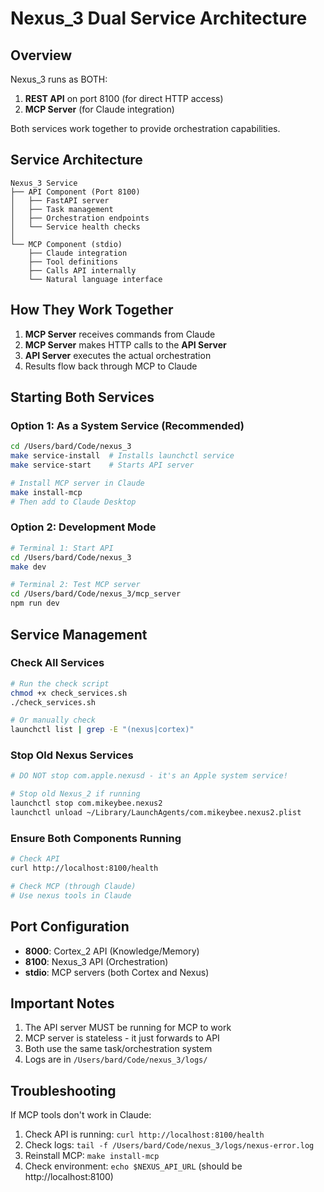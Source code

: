 # Nexus_3 Dual Service Architecture

## Overview

Nexus_3 runs as BOTH:
1. **REST API** on port 8100 (for direct HTTP access)
2. **MCP Server** (for Claude integration)

Both services work together to provide orchestration capabilities.

## Service Architecture

```
Nexus_3 Service
├── API Component (Port 8100)
│   ├── FastAPI server
│   ├── Task management
│   ├── Orchestration endpoints
│   └── Service health checks
│
└── MCP Component (stdio)
    ├── Claude integration
    ├── Tool definitions
    ├── Calls API internally
    └── Natural language interface
```

## How They Work Together

1. **MCP Server** receives commands from Claude
2. **MCP Server** makes HTTP calls to the **API Server**
3. **API Server** executes the actual orchestration
4. Results flow back through MCP to Claude

## Starting Both Services

### Option 1: As a System Service (Recommended)
```bash
cd /Users/bard/Code/nexus_3
make service-install  # Installs launchctl service
make service-start    # Starts API server

# Install MCP server in Claude
make install-mcp
# Then add to Claude Desktop
```

### Option 2: Development Mode
```bash
# Terminal 1: Start API
cd /Users/bard/Code/nexus_3
make dev

# Terminal 2: Test MCP server
cd /Users/bard/Code/nexus_3/mcp_server
npm run dev
```

## Service Management

### Check All Services
```bash
# Run the check script
chmod +x check_services.sh
./check_services.sh

# Or manually check
launchctl list | grep -E "(nexus|cortex)"
```

### Stop Old Nexus Services
```bash
# DO NOT stop com.apple.nexusd - it's an Apple system service!

# Stop old Nexus_2 if running
launchctl stop com.mikeybee.nexus2
launchctl unload ~/Library/LaunchAgents/com.mikeybee.nexus2.plist
```

### Ensure Both Components Running
```bash
# Check API
curl http://localhost:8100/health

# Check MCP (through Claude)
# Use nexus tools in Claude
```

## Port Configuration

- **8000**: Cortex_2 API (Knowledge/Memory)
- **8100**: Nexus_3 API (Orchestration)
- **stdio**: MCP servers (both Cortex and Nexus)

## Important Notes

1. The API server MUST be running for MCP to work
2. MCP server is stateless - it just forwards to API
3. Both use the same task/orchestration system
4. Logs are in `/Users/bard/Code/nexus_3/logs/`

## Troubleshooting

If MCP tools don't work in Claude:
1. Check API is running: `curl http://localhost:8100/health`
2. Check logs: `tail -f /Users/bard/Code/nexus_3/logs/nexus-error.log`
3. Reinstall MCP: `make install-mcp`
4. Check environment: `echo $NEXUS_API_URL` (should be http://localhost:8100)
